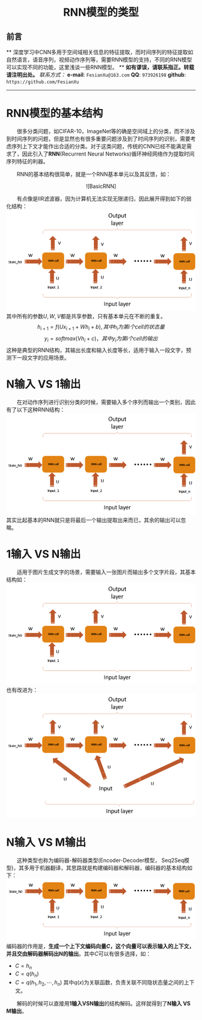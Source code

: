 <h1 align = "center">RNN模型的类型</h1>

## 前言
**
深度学习中CNN多用于空间域相关信息的特征提取，而时间序列的特征提取如自然语言，语音序列，视频动作序列等，需要RNN模型的支持，不同的RNN模型可以实现不同的功能，这里浅谈一些RNN模型。
**
**如有谬误，请联系指正。转载请注明出处。**
*联系方式：*
**e-mail**: `FesianXu@163.com`
**QQ**: `973926198`
**github**: `https://github.com/FesianXu`


----


# RNN模型的基本结构

　　很多分类问题，如CIFAR-10，ImageNet等的确是空间域上的分类，而不涉及到时间序列的问题，但是显然也有很多重要问题涉及到了时间序列的识别，需要考虑序列上下文才能作出合适的分类。对于这类问题，传统的CNN已经不能满足需求了，因此引入了**RNN**(Recurrent Neural Networks)循环神经网络作为提取时间序列特征的利器。

　　RNN的基本结构很简单，就是一个RNN基本单元以及其反馈，如：
<div align=center>![BasicRNN]</div>

　　有点像是IIR滤波器，因为计算机无法实现无限递归，因此展开得到如下的弱化结构：
![ExpandRNN]
其中所有的参数$U,W,V$都是共享参数，只有基本单元在不断的重复。
$$
h_{i+1} = f(Ux_{i+1}+Wh_i+b),其中h_i为第i个cell的状态量
$$
$$
y_{i} = softmax(Vh_i+c)，其中y_i为第i个cell的输出
$$
这种是典型的RNN结构，其输出长度和输入长度等长，适用于输入一段文字，预测下一段文字的应用场景。

# N输入 VS 1输出
　　在对动作序列进行识别分类的时候，需要输入多个序列而输出一个类别，因此有了以下这种RNN结构：
![ExpandRNN_N_1]
　　其实比起基本的RNN就只是将最后一个输出提取出来而已，其余的输出可以忽略。


# 1输入 VS N输出
　　适用于图片生成文字的场景，需要输入一张图片而输出多个文字片段，其基本结构如：
![ExpandRNN_1_N_type1]
　　也有改进为：
![ExpandRNN_1_N_type2]


# N输入 VS M输出
　　这种类型也称为编码器-解码器类型(Encoder-Decoder模型， Seq2Seq模型)，其多用于机器翻译，其思路就是构建编码器和解码器，编码器的基本结构如下：
![ExpandRNN_N_M_encoder]
　　编码器的作用是，**生成一个上下文编码向量$C$，这个向量可以表示输入的上下文，并且交由解码器解码出N的输出**。其中$C$可以有很多选择，如：
* $C = h_n$
* $C = q(h_n)$
* $C = q(h_1, h_2,\cdots,h_n)$
其中$q(x)$为关联函数，负责关联不同隐状态量之间的上下文。

　　解码的时候可以直接用**1输入VSN输出**的结构解码。这样就得到了**N输入 VS M输出**。




[BasicRNN]: ./imgs/BasicRNN.png
[ExpandRNN]: ./imgs/ExpandRNN.png
[ExpandRNN_N_1]: ./imgs/ExpandRNN_N_1.png
[ExpandRNN_1_N_type1]: ./imgs/ExpandRNN_1_N_type1.png
[ExpandRNN_1_N_type2]: ./imgs/ExpandRNN_1_N_type2.png
[ExpandRNN_N_M_encoder]: ./imgs/ExpandRNN_N_M_encoder.png